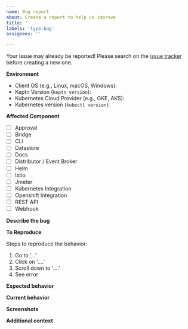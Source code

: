 ```yaml
---
name: Bug report
about: Create a report to help us improve
title: ''
labels: 'type:bug'
assignees: ''

---
```


<!--
For Security vulnerabilities, please refer to our security page https://github.com/keptn/keptn/blob/master/SECURITY.md
-->

Your issue may already be reported! Please search on the [issue tracker](https://github.com/keptn/keptn/issues) before creating a new one.


**Environment**
<!-- Please tell us about the environment in which this bug can be reproduced in -->

* Client OS (e.g., Linux, macOS, Windows):
* Keptn Version (`keptn version`):
* Kubernetes Cloud Provider (e.g., GKE, AKS):
* Kubernetes version (`kubectl version`):

<!-- Please also let us know about other components and their version if you believe that this issue is related to them (e.g., Istio, Web Browser Version). -->

**Affected Component**
<!-- Please tell us which component of Keptn is affected (leave empty if you are unsure). -->

* [ ] Approval
* [ ] Bridge
* [ ] CLI
* [ ] Datastore
* [ ] Docs
* [ ] Distributor / Event Broker
* [ ] Helm
* [ ] Istio
* [ ] Jmeter
* [ ] Kubernetes Integration
* [ ] Openshift Integration
* [ ] REST API
* [ ] Webhook

**Describe the bug**
<!-- Please provide a clear and concise description of what the bug is. Code samples should be put in the **To Reproduce** section. -->

**To Reproduce**
<!-- Please provide detailed instructions on how to reproduce the behaviour, including code samples if applicable. -->

Steps to reproduce the behavior:
1. Go to '...'
2. Click on '....'
3. Scroll down to '....'
4. See error

**Expected behavior**
<!--- Please provide a clear and concise description of what you expected to happen -->

**Current behavior**
<!--- Please tell us what happens instead of the expected behavior -->

**Screenshots**
<!-- If applicable, add screenshots to help explain your problem. -->

**Additional context**
<!-- Add any other context about the problem here. -->
